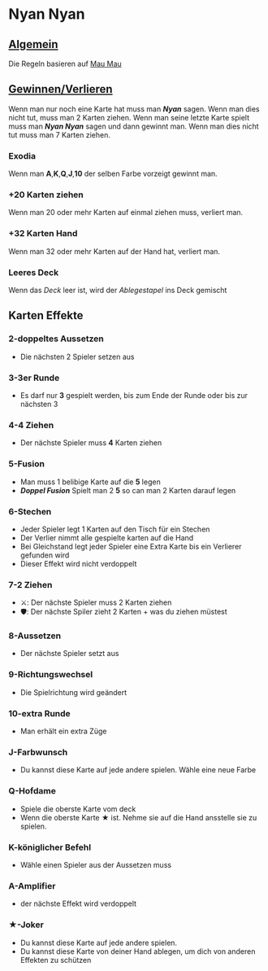 Nyan Nyan
==========================

[Algemein](../ger.md#algemein)
--------------------------
Die Regeln basieren auf [Mau Mau](https://de.wikipedia.org/wiki/Mau-Mau_(Kartenspiel))

[Gewinnen/Verlieren](../ger.md#gewinnenverlieren)
---------------------------
Wenn man nur noch eine Karte hat muss man **_Nyan_** sagen. Wenn man dies nicht tut, muss man 2 Karten ziehen. Wenn man seine letzte Karte spielt muss man **_Nyan Nyan_** sagen und dann gewinnt man. Wenn man dies nicht tut muss man 7 Karten ziehen. 

### Exodia
Wenn man **A**,**K**,**Q**,**J**,**10** der selben Farbe vorzeigt gewinnt man.

### +20 Karten ziehen
Wenn man 20 oder mehr Karten auf einmal ziehen muss, verliert man.

### +32 Karten Hand
Wenn man 32 oder mehr Karten auf der Hand hat, verliert man.

### Leeres Deck
Wenn das _Deck_ leer ist, wird der _Ablegestapel_ ins Deck gemischt

Karten Effekte
--------------------------

### 2-doppeltes Aussetzen
- Die nächsten 2 Spieler setzen aus

### 3-3er Runde
- Es darf nur **3** gespielt werden, bis zum Ende der Runde oder bis zur nächsten 3

### 4-4 Ziehen
- Der n&auml;chste Spieler muss **4** Karten ziehen

### 5-Fusion
- Man muss 1 belibige Karte auf die **5** legen
- **_Doppel Fusion_** Spielt man 2 **5** so can man 2 Karten darauf legen

### 6-Stechen
- Jeder Spieler legt 1 Karten auf den Tisch für ein Stechen
- Der Verlier nimmt alle gespielte karten auf die Hand
- Bei Gleichstand legt jeder Spieler eine Extra Karte bis ein Verlierer gefunden wird
- Dieser Effekt wird nicht verdoppelt

### 7-2 Ziehen
- ⚔️: Der nächste Spieler muss 2 Karten ziehen
- 🛡️: Der nächste Spiler zieht 2 Karten + was du ziehen müstest

### 8-Aussetzen
- Der nächste Spieler setzt aus

### 9-Richtungswechsel
- Die Spielrichtung wird geändert

### 10-extra Runde
- Man erhält ein extra Züge

### J-Farbwunsch
- Du kannst diese Karte auf jede andere spielen. Wähle eine neue Farbe

### Q-Hofdame
- Spiele die oberste Karte vom deck
- Wenn die oberste Karte &#9733; ist. Nehme sie auf die Hand ansstelle sie zu spielen.

### K-königlicher Befehl
- Wähle einen Spieler aus der Aussetzen muss

### A-Amplifier
- der nächste Effekt wird verdoppelt

### &#9733;-Joker
- Du kannst diese Karte auf jede andere spielen.
- Du kannst diese Karte von deiner Hand ablegen, um dich von anderen Effekten zu schützen
